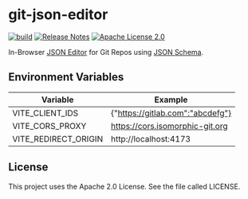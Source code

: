 # git-json-editor

[![build](https://github.com/lhns/git-json-editor/actions/workflows/build.yml/badge.svg)](https://github.com/lhns/git-json-editor/actions/workflows/build.yml)
[![Release Notes](https://img.shields.io/github/release/lhns/git-json-editor.svg?maxAge=3600)](https://github.com/lhns/git-json-editor/releases/latest)
[![Apache License 2.0](https://img.shields.io/github/license/lhns/git-json-editor.svg?maxAge=3600)](https://www.apache.org/licenses/LICENSE-2.0)

In-Browser [JSON Editor](https://github.com/json-editor/json-editor) for Git Repos using [JSON Schema](https://json-schema.org/).

## Environment Variables

| Variable             | Example                          |
|----------------------|----------------------------------|
| VITE_CLIENT_IDS      | {"https://gitlab.com":"abcdefg"} |
| VITE_CORS_PROXY      | https://cors.isomorphic-git.org  |
| VITE_REDIRECT_ORIGIN | http://localhost:4173            |

## License

This project uses the Apache 2.0 License. See the file called LICENSE.
